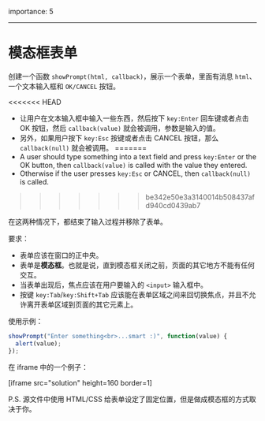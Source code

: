 importance: 5

---

# 模态框表单

创建一个函数 `showPrompt(html, callback)`，展示一个表单，里面有消息 `html`、一个文本输入框和 `OK/CANCEL` 按钮。

<<<<<<< HEAD
- 让用户在文本输入框中输入一些东西，然后按下 `key:Enter` 回车键或者点击 OK 按钮，然后 `callback(value)` 就会被调用，参数是输入的值。
- 另外，如果用户按下 `key:Esc` 按键或者点击 CANCEL 按钮，那么 `callback(null)` 就会被调用。
=======
- A user should type something into a text field and press `key:Enter` or the OK button, then `callback(value)` is called with the value they entered.
- Otherwise if the user presses `key:Esc` or CANCEL, then `callback(null)` is called.
>>>>>>> be342e50e3a3140014b508437afd940cd0439ab7

在这两种情况下，都结束了输入过程并移除了表单。

要求：

- 表单应该在窗口的正中央。
- 表单是**模态框**。也就是说，直到模态框关闭之前，页面的其它地方不能有任何交互。
- 当表单出现后，焦点应该在用户要输入的 `<input>` 输入框中。
- 按键 `key:Tab`/`key:Shift+Tab` 应该能在表单区域之间来回切换焦点，并且不允许离开表单区域到页面的其它元素上。

使用示例：

```js
showPrompt("Enter something<br>...smart :)", function(value) {
  alert(value);
});
```

在 iframe 中的一个例子：

[iframe src="solution" height=160 border=1]

P.S. 源文件中使用 HTML/CSS 给表单设定了固定位置，但是做成模态框的方式取决于你。
